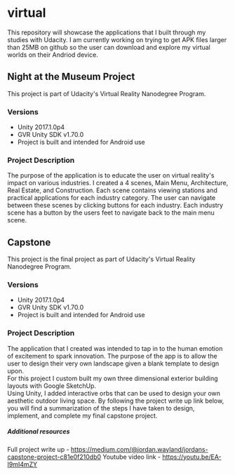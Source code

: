 # virtual
This repository will showcase the applications that I built through my studies with Udacity. I am currently working on trying to get APK files larger than 25MB on github so the user can download and explore my virtual worlds on their Andriod device.

## Night at the Museum Project
This project is part of Udacity's Virtual Reality Nanodegree Program.

### Versions
- Unity 2017.1.0p4
- GVR Unity SDK v1.70.0
- Project is built and intended for Android use

### Project Description
The purpose of the application is to educate the user on virtual reality's impact on various industries.
I created a 4 scenes, Main Menu, Architecture, Real Estate, and Construction. 
Each scene contains viewing stations and practical applications for each industry category.
The user can navigate between these scenes by clicking buttons for each industry.
Each industry scene has a button by the users feet to navigate back to the main menu scene.

## Capstone
This project is the final project as part of Udacity's Virtual Reality Nanodegree Program.

### Versions
- Unity 2017.1.0p4
- GVR Unity SDK v1.70.0
- Project is built and intended for Android use

### Project Description
The application that I created was intended to tap in to the human emotion of excitement to spark innovation. 
The purpose of the app is to allow the user to design their very own landscape given a blank template to design upon.  
For this project I custom built my own three dimensional exterior building layouts with Google SketchUp.  
Using Unity, I added interactive orbs that can be used to design your own aesthetic outdoor living space. 
By following the project write up link below, you will find a summarization of the steps I have taken to design, implement, and complete my final capstone project.

##### Additional resources
Full project write up - https://medium.com/@jordan.wayland/jordans-capstone-project-c81e0f210db0
Youtube video link - https://youtu.be/EA-I9mI4mZY
